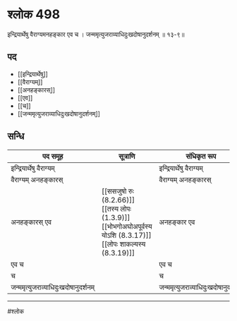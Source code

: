 # श्लोक 498

इन्द्रियार्थेषु वैराग्यमनहङ्कार एव च ।
जन्ममृत्युजराव्याधिदुःखदोषानुदर्शनम् ॥ १३-९॥


## पद 

- [[इन्द्रियार्थेषु]]
- [[वैराग्यम्]]
- [[अनहङ्कारस्]]
- [[एव]]
- [[च]]
- [[जन्ममृत्युजराव्याधिदुःखदोषानुदर्शनम्]]

## सन्धि

| पद समूह | सूत्राणि | संधिकृत रूप |
| ----- | ----- | ----- |
| इन्द्रियार्थेषु वैराग्यम् |  | इन्द्रियार्थेषु वैराग्यम् |
| वैराग्यम् अनहङ्कारस् |  | वैराग्यम् अनहङ्कारस् |
| अनहङ्कारस् एव |  [[ससजुषो रुः (8.2.66)]] [[तस्य लोपः (1.3.9)]] [[भोभगोअघोअपूर्वस्य योऽशि (8.3.17)]] [[लोपः शाकल्यस्य (8.3.19)]] | अनहङ्कार एव |
| एव च |  | एव च |
| च |  | च |
| जन्ममृत्युजराव्याधिदुःखदोषानुदर्शनम् |  | जन्ममृत्युजराव्याधिदुःखदोषानुदर्शनम् |


---

#श्लोक